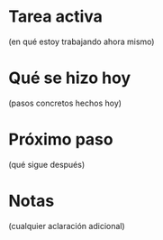 # Tarea activa
(en qué estoy trabajando ahora mismo)

# Qué se hizo hoy
(pasos concretos hechos hoy)

# Próximo paso
(qué sigue después)

# Notas
(cualquier aclaración adicional)
